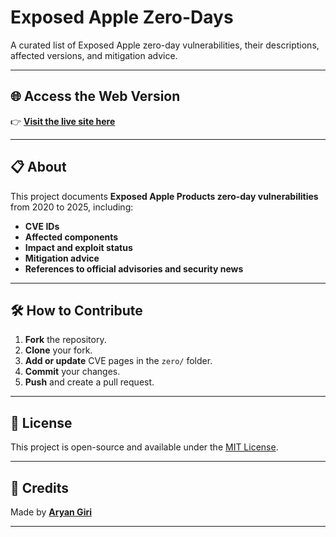 # Exposed Apple Zero-Days

A curated list of Exposed Apple zero-day vulnerabilities, their descriptions, affected versions, and mitigation advice.

---

## 🌐 Access the Web Version
👉 **[Visit the live site here](https://giriaryan694-a11y.github.io/exposed-apple-zero-days/)**


---

## 📋 About
This project documents **Exposed Apple Products zero-day vulnerabilities** from 2020 to 2025, including:
- **CVE IDs**
- **Affected components**
- **Impact and exploit status**
- **Mitigation advice**
- **References to official advisories and security news**

---

## 🛠️ How to Contribute
1. **Fork** the repository.
2. **Clone** your fork.
3. **Add or update** CVE pages in the `zero/` folder.
4. **Commit** your changes.
5. **Push** and create a pull request.

---

## 📜 License
This project is open-source and available under the [MIT License](LICENSE).

---

## 🙏 Credits
Made by **[Aryan Giri](https://github.com/giriaryan694-a11y)**

---
